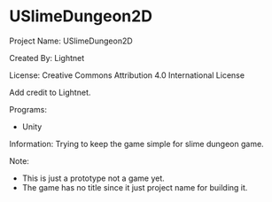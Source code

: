 # USlimeDungeon2D

Project Name: USlimeDungeon2D

Created By: Lightnet

License: Creative Commons Attribution 4.0 International License

Add credit to Lightnet.

Programs:
 * Unity

Information: Trying to keep the game simple for slime dungeon game.

Note:
 * This is just a prototype not a game yet.
 * The game has no title since it just project name for building it.